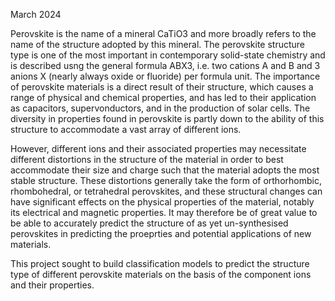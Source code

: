 March 2024

Perovskite is the name of a mineral CaTiO3 and more broadly refers to the name of the structure adopted by this mineral.
The perovskite structure type is one of the most important in contemporary solid-state chemistry and is described usng the general formula ABX3, i.e. two cations A and B and 3 anions X (nearly always oxide or fluoride) per formula unit.
The importance of perovskite materials is a direct result of their structure, which causes a range of physical and chemical properties, and has led to their application as capacitors, supervonductors, and in the production of solar cells.
The diversity in properties found in perovskite is partly down to the ability of this structure to accommodate a vast array of different ions.

However, different ions and their associated properties may necessitate different distortions in the structure of the material in order to best accommodate their size and charge such that the material adopts the most stable structure. 
These distortions generally take the form of orthorhombic, rhombohedral, or tetrahedral perovskites, and these structural changes can have significant effects on the physical properties of the material, notably its electrical and magnetic properties.
It may therefore be of great value to be able to accurately predict the structure of as yet un-synthesised perovskites in predicting the proeprties and potential applications of new materials.

This project sought to build classification models to predict the structure type of different perovskite materials on the basis of the component ions and their properties.
